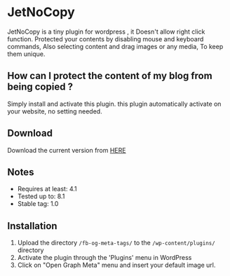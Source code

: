 # JetNoCopy
JetNoCopy is a tiny plugin for wordpress , it Doesn't allow right click function. Protected your contents by disabling mouse and keyboard commands, Also selecting content and drag images or any media, To keep them unique.

## How can I protect the content of my blog from being copied ?
Simply install and activate this plugin. this plugin automatically activate on your website, no setting needed.

## Download 
Download the current version from [ HERE ](https://github.com/Amine-Smahi/JetNoCopy/archive/master.zip) 

## Notes
* Requires at least: 4.1<br>
* Tested up to: 8.1<br>
* Stable tag: 1.0

## Installation 
1. Upload the directory `/fb-og-meta-tags/` to the `/wp-content/plugins/` directory
2. Activate the plugin through the 'Plugins' menu in WordPress
3. Click on "Open Graph Meta" menu and insert your default image url.
